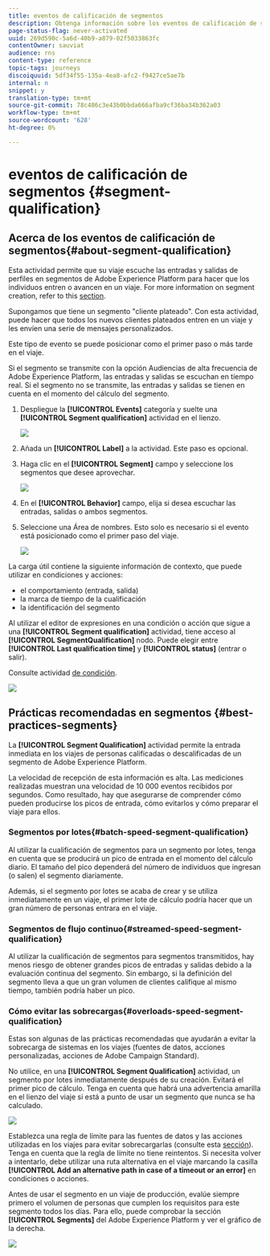 ```yaml
---
title: eventos de calificación de segmentos
description: Obtenga información sobre los eventos de calificación de segmentos
page-status-flag: never-activated
uuid: 269d590c-5a6d-40b9-a879-02f5033863fc
contentOwner: sauviat
audience: rns
content-type: reference
topic-tags: journeys
discoiquuid: 5df34f55-135a-4ea8-afc2-f9427ce5ae7b
internal: n
snippet: y
translation-type: tm+mt
source-git-commit: 78c486c3e43b0bbda666afba9cf36ba34b362a03
workflow-type: tm+mt
source-wordcount: '628'
ht-degree: 0%

---
```



# eventos de calificación de segmentos {#segment-qualification}

## Acerca de los eventos de calificación de segmentos{#about-segment-qualification}

Esta actividad permite que su viaje escuche las entradas y salidas de perfiles en segmentos de Adobe Experience Platform para hacer que los individuos entren o avancen en un viaje. For more information on segment creation, refer to this [section](../segment/about-segments.md).

Supongamos que tiene un segmento &quot;cliente plateado&quot;. Con esta actividad, puede hacer que todos los nuevos clientes plateados entren en un viaje y les envíen una serie de mensajes personalizados.

Este tipo de evento se puede posicionar como el primer paso o más tarde en el viaje.

Si el segmento se transmite con la opción Audiencias de alta frecuencia de Adobe Experience Platform, las entradas y salidas se escuchan en tiempo real. Si el segmento no se transmite, las entradas y salidas se tienen en cuenta en el momento del cálculo del segmento.

1. Despliegue la **[!UICONTROL Events]** categoría y suelte una **[!UICONTROL Segment qualification]** actividad en el lienzo.

   ![](../assets/segment5.png)

1. Añada un **[!UICONTROL Label]** a la actividad. Este paso es opcional.

1. Haga clic en el **[!UICONTROL Segment]** campo y seleccione los segmentos que desee aprovechar.

   ![](../assets/segment6.png)

1. En el **[!UICONTROL Behavior]** campo, elija si desea escuchar las entradas, salidas o ambos segmentos.

1. Seleccione una Área de nombres. Esto solo es necesario si el evento está posicionado como el primer paso del viaje.

   ![](../assets/segment7.png)

La carga útil contiene la siguiente información de contexto, que puede utilizar en condiciones y acciones:

* el comportamiento (entrada, salida)
* la marca de tiempo de la cualificación
* la identificación del segmento

Al utilizar el editor de expresiones en una condición o acción que sigue a una **[!UICONTROL Segment qualification]** actividad, tiene acceso al **[!UICONTROL SegmentQualification]** nodo. Puede elegir entre **[!UICONTROL Last qualification time]** y **[!UICONTROL status]** (entrar o salir).

Consulte actividad [de condición](../building-journeys/condition-activity.md#about_condition).

![](../assets/segment8.png)

## Prácticas recomendadas en segmentos {#best-practices-segments}

La **[!UICONTROL Segment Qualification]** actividad permite la entrada inmediata en los viajes de personas calificadas o descalificadas de un segmento de Adobe Experience Platform.

La velocidad de recepción de esta información es alta. Las mediciones realizadas muestran una velocidad de 10 000 eventos recibidos por segundos. Como resultado, hay que asegurarse de comprender cómo pueden producirse los picos de entrada, cómo evitarlos y cómo preparar el viaje para ellos.

### Segmentos por lotes{#batch-speed-segment-qualification}

Al utilizar la cualificación de segmentos para un segmento por lotes, tenga en cuenta que se producirá un pico de entrada en el momento del cálculo diario. El tamaño del pico dependerá del número de individuos que ingresan (o salen) el segmento diariamente.

Además, si el segmento por lotes se acaba de crear y se utiliza inmediatamente en un viaje, el primer lote de cálculo podría hacer que un gran número de personas entrara en el viaje.

### Segmentos de flujo continuo{#streamed-speed-segment-qualification}

Al utilizar la cualificación de segmentos para segmentos transmitidos, hay menos riesgo de obtener grandes picos de entradas y salidas debido a la evaluación continua del segmento. Sin embargo, si la definición del segmento lleva a que un gran volumen de clientes califique al mismo tiempo, también podría haber un pico.

### Cómo evitar las sobrecargas{#overloads-speed-segment-qualification}

Estas son algunas de las prácticas recomendadas que ayudarán a evitar la sobrecarga de sistemas en los viajes (fuentes de datos, acciones personalizadas, acciones de Adobe Campaign Standard).

No utilice, en una **[!UICONTROL Segment Qualification]** actividad, un segmento por lotes inmediatamente después de su creación. Evitará el primer pico de cálculo. Tenga en cuenta que habrá una advertencia amarilla en el lienzo del viaje si está a punto de usar un segmento que nunca se ha calculado.

![](../assets/segment-error.png)

Establezca una regla de límite para las fuentes de datos y las acciones utilizadas en los viajes para evitar sobrecargarlas (consulte esta [sección](../api/capping.md)). Tenga en cuenta que la regla de límite no tiene reintentos. Si necesita volver a intentarlo, debe utilizar una ruta alternativa en el viaje marcando la casilla **[!UICONTROL Add an alternative path in case of a timeout or an error]** en condiciones o acciones.

Antes de usar el segmento en un viaje de producción, evalúe siempre primero el volumen de personas que cumplen los requisitos para este segmento todos los días. Para ello, puede comprobar la sección **[!UICONTROL Segments]** del Adobe Experience Platform y ver el gráfico de la derecha.

![](../assets/segment-overload.png)
